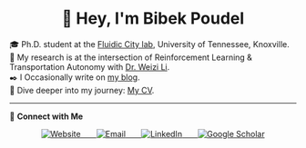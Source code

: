 <h1 align="center">👋 Hey, I'm Bibek Poudel</h1>

🎓 Ph.D. student at the [Fluidic City lab](), University of Tennessee, Knoxville.<br>
🚀 My research is at the intersection of Reinforcement Learning & Transportation Autonomy with [Dr. Weizi Li](https://weizi-li.github.io).<br>
✒️ I Occasionally write on [my blog](https://poudel-bibek.github.io/archives/).<br>
📄 Dive deeper into my journey: [My CV](https://nbviewer.org/github/poudel-bibek/poudel-bibek.github.io/blob/main/data/others/Bibek_Poudel.pdf).

---

💬 **Connect with Me**

<p align="center">
  <a href="https://poudel-bibek.github.io/">
    <img src="https://img.icons8.com/clouds/100/000000/domain.png" alt="Website">&nbsp;&nbsp;&nbsp;&nbsp;&nbsp;&nbsp;
  </a>
  <a href="mailto:bibek@email.com">
    <img src="https://img.icons8.com/fluent/48/000000/email.png" alt="Email">&nbsp;&nbsp;&nbsp;&nbsp;&nbsp;&nbsp;
  </a>
  <a href="https://www.linkedin.com/in/poudel-bibek/">
    <img src="https://img.icons8.com/fluent/48/000000/linkedin.png" alt="LinkedIn">&nbsp;&nbsp;&nbsp;&nbsp;&nbsp;&nbsp;
  </a>
  <a href="https://scholar.google.com/citations?user=YOUR_USER_ID">
    <img src="https://img.icons8.com/color/48/000000/google-scholar.png" alt="Google Scholar">
  </a>
</p>
